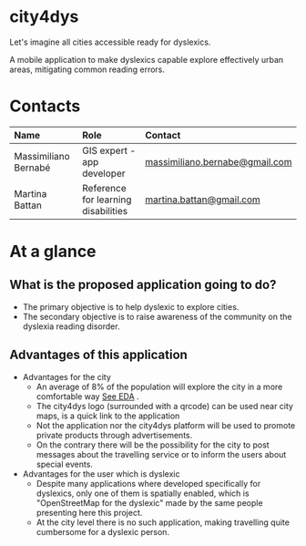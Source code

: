 # city4dys

Let's imagine all cities accessible ready for dyslexics.

A mobile application to make dyslexics capable explore effectively urban areas, mitigating common reading errors.

# Contacts

| Name                   |  Role                               | Contact                        |
|:-----------------------|:------------------------------------|:-------------------------------|
| Massimiliano Bernabé   | GIS expert - app developer          | massimiliano.bernabe@gmail.com |
| Martina Battan         | Reference for learning disabilities | martina.battan@gmail.com       |

# At a glance

## What is the proposed application going to do?

* The primary objective is to help dyslexic to explore cities.
* The secondary objective is to raise awareness of the community on the dyslexia reading disorder.

## Advantages of this application

* Advantages for the city
    * An average of 8% of the population will explore the city in a more comfortable way [See EDA](http://www.eda-info.eu/dyslexia-in-europe) .
    * The city4dys logo (surrounded with a qrcode) can be used near city maps, is a quick link to the application
    * Not the application nor the city4dys platform will be used to promote private products through advertisements.
    * On the contrary there will be the possibility for the city to post messages about the travelling service or to inform the users about special events.
* Advantages for the user which is dyslexic  
    * Despite many applications where developed specifically for dyslexics, only one of them is spatially enabled, which is "OpenStreetMap for the dyslexic" made by the same people presenting here this project.
    * At the city level there is no such application, making travelling quite cumbersome for a dyslexic person.
